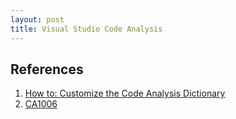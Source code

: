 ```yaml
---
layout: post
title: Visual Studio Code Analysis
---
```


## References
1. [How to: Customize the Code Analysis Dictionary](https://msdn.microsoft.com/en-us/library/bb514188(v=vs.110).aspx)
2. [CA1006](http://stackoverflow.com/questions/417634/are-there-any-good-workarounds-for-fxcop-warning-ca1006)